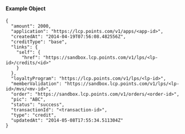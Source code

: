 #### Example Object

    {
      "amount": 2000,
      "application": "https://lcp.points.com/v1/apps/<app-id>",
      "createdAt": "2014-04-19T07:56:08.482556Z",
      "creditType": "base",
      "links": {
        "self": {
          "href": "https://sandbox.lcp.points.com/v1/lps/<lp-id>/credits/<id>"
        }
      },
      "loyaltyProgram": "https://lcp.points.com/v1/lps/<lp-id>",
      "memberValidation": "https://sandbox.lcp.points.com/v1/lps/<lp-id>/mvs/<mv-id>",
      "order": "https://sandbox.lcp.points.com/v1/orders/<order-id>",
      "pic": "ABC",
      "status": "success",
      "transactionId": "<transaction-id>",
      "type": "credit",
      "updatedAt": "2014-05-08T17:55:34.511304Z"
    }


